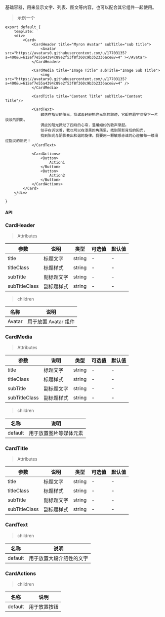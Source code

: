 基础容器，用来显示文字、列表、图文等内容，也可以配合其它组件一起使用。

> 示例一个

    export default {
        template: `
        <div>
            <Card>
                <CardHeader title="Myron Avatar" subTitle="sub title">
                    <Avatar src="https://avatars0.githubusercontent.com/u/17703135?s=400&u=612ef7e55a4394c89e2f53f8f360c9b3b2336ace&v=4" ></Avatar>
                </CardHeader>

                <CardMedia title="Image Title" subTitle="Image Sub Title">
                    <img src="https://avatars0.githubusercontent.com/u/17703135?s=400&u=612ef7e55a4394c89e2f53f8f360c9b3b2336ace&v=4" />
                </CardMedia>

                <CardTitle title="Content Title" subTitle="Content Title"/>

                <CardText>
                    散落在指尖的阳光，我试着轻轻抓住光影的踪迹，它却在眉宇间投下一片淡淡的阴影。
                    调皮的阳光掀动了四月的心帘，温暖如约的歌声渐起。
                    似乎在诉说着，我也可以在漆黑的角落里，找到阴影背后的阳光，
                    找到阳光与阴影奏出和谐的旋律。我要用一颗敏感赤诚的心迎接每一缕滑过指尖的阳光！
                </CardText>

                <CardActions>
                    <Button>
                        Action1
                    </Button>
                    <Button>
                        Action2
                    </Button>
                </CardActions>
            </Card>
        </div>
        `
    }

#### API

### CardHeader

> Attributes

参数 | 说明 | 类型 | 可选值 | 默认值
---|---|---|---|---
title | 标题文字 | string | - | -
titleClass | 标题样式 | string | - | -
subTitle | 副标题文字 | string | - | -
subTitleClass | 副标题样式 | string | - | -

> children

名称 | 说明
---|---
Avatar | 用于放置 Avatar 组件

### CardMedia

> Attributes

参数 | 说明 | 类型 | 可选值 | 默认值
---|---|---|---|---
title | 标题文字 | string | - | -
titleClass | 标题样式 | string | - | -
subTitle | 副标题文字 | string | - | -
subTitleClass | 副标题样式 | string | - | -

> children

名称 | 说明
---|---
default | 用于放置图片等媒体元素

### CardTitle

> Attributes

参数 | 说明 | 类型 | 可选值 | 默认值
---|---|---|---|---
title | 标题文字 | string | - | -
titleClass | 标题样式 | string | - | -
subTitle | 副标题文字 | string | - | -
subTitleClass | 副标题样式 | string | - | -

### CardText

> children

名称 | 说明
---|---
default | 用于放置大段介绍性的文字

### CardActions

> children

名称 | 说明
---|---
default | 用于放置按钮
